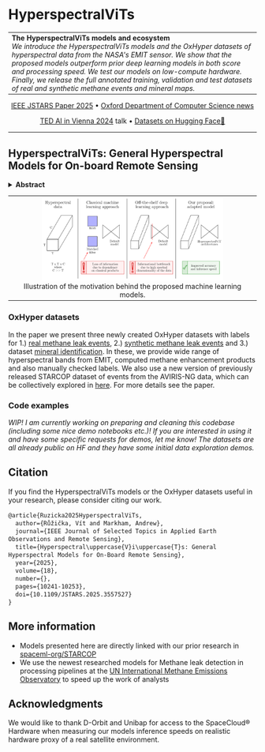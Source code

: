 # HyperspectralViTs

<table><tr>
  <td>
    <b>The HyperspectralViTs models and ecosystem</b><br>
    <em>We introduce the HyperspectralViTs models and the OxHyper datasets of hyperspectral data from the NASA's EMIT sensor. We show that the proposed models outperform prior deep learning models in both score and processing speed. We test our models on low-compute hardware. Finally, we release the full annotated training, validation and test datasets of real and synthetic methane events and mineral maps.
    </em>
</td>  
</tr></table>

<p align="center">
  <a href="https://ieeexplore.ieee.org/document/10948267">IEEE JSTARS Paper 2025</a> •
  <a href="https://www.cs.ox.ac.uk/news/2378-full.html">Oxford Department of Computer Science news</a>
</p>

<p align="center">
  <a href="https://www.ted.com/talks/vit_ruzicka_how_ai_helps_us_track_methane_from_space">TED AI in Vienna 2024</a> talk •
  <a href="https://huggingface.co/collections/previtus/oxhyper-datasets-67f13a7dc7c67c9941e17c5c"> Datasets on Hugging Face🤗</a>
</p>

---

## HyperspectralViTs: General Hyperspectral Models for On-board Remote Sensing

<details>
  <summary><b>Abstract</b></summary>
  On-board processing of hyperspectral data with machine learning models would enable an unprecedented amount of autonomy across a wide range of tasks allowing new capabilities such as early warning systems and automated scheduling across constellations of satellites. However, current classical methods suffer from high false positive rates and therefore prevent easy automation while previously published deep learning models exhibit prohibitive computational requirements. We propose fast and accurate machine learning architectures which support endto-end processing of data with high spectral dimension without relying on hand-crafted products or spectral band compression techniques. We create three new large datasets of hyperspectral data containing all relevant spectral bands from the near global sensor EMIT. We evaluate our models on two tasks related to hyperspectral data processing - methane detection and mineral identification. Our models reach a new state-of-the-art performance on the task of methane detection, where we improve the F1 score of previous deep learning models by 27% on a newly created synthetic dataset and by 13% on the previously released large benchmark dataset. Our models generalise from synthetic datasets to data with real methane leak events and boost performance by 6.9% in F1 score in contrast with training models from scratch on the real data. Finally, with our newly proposed architectures, one capture from the EMIT sensor can be processed within 30 seconds on a realistic proxy of the IONSCV 004 satellite and in less than 0.64 seconds on a GPU powered Jetson AGX Xavier board.
</details>

<table>
<tr>
  <td width="100%" align="center"><img src="_illustrations/contributions.png" alt="Contributions" width="75%"><br>
  Illustration of the motivation behind the proposed machine learning models.
  </td>
</tr>
</table>



### OxHyper datasets

In the paper we present three newly created OxHyper datasets with labels for 1.) <a href="https://huggingface.co/datasets/previtus/OxHyperRealCH4">real methane leak events</a>, 2.) <a href="https://huggingface.co/datasets/previtus/OxHyperSyntheticCH4">synthetic methane leak events</a> and 3.) dataset <a href="https://huggingface.co/datasets/previtus/OxHyperMinerals_Train">mineral identification</a>. In these, we provide wide range of hyperspectral bands from EMIT, computed methane enhancement products and also manually checked labels. We also use a new version of previously released STARCOP dataset of events from the AVIRIS-NG data, which can be collectively explored in <a href="https://huggingface.co/collections/previtus/starcop-67f13cf30def71591f281a41">here</a>. For more details see the paper.

### Code examples

*WIP! I am currently working on preparing and cleaning this codebase (including some nice demo notebooks etc.)! If you are interested in using it and have some specific requests for demos, let me know! The datasets are all already public on HF and they have some initial data exploration demos.*

## Citation
If you find the HyperspectralViTs models or the OxHyper datasets useful in your research, please consider citing our work. 

```
@article{Ruzicka2025HyperspectralViTs,
  author={Růžička, Vít and Markham, Andrew},
  journal={IEEE Journal of Selected Topics in Applied Earth Observations and Remote Sensing}, 
  title={Hyperspectral\uppercase{V}i\uppercase{T}s: General Hyperspectral Models for On-Board Remote Sensing}, 
  year={2025},
  volume={18},
  number={},
  pages={10241-10253},
  doi={10.1109/JSTARS.2025.3557527}
}
```

## More information

- Models presented here are directly linked with our prior research in [spaceml-org/STARCOP](https://github.com/spaceml-org/STARCOP)
- We use the newest researched models for Methane leak detection in processing pipelines at the [UN International Methane Emissions Observatory](https://www.linkedin.com/posts/methanedata_ai-cutmethane-methane-activity-7308510159247425536-6BwY?utm_source=share&utm_medium=member_desktop&rcm=ACoAABd6n3gBH_TpjLoZGQEwCvWk3dFjnjz3IyE) to speed up the work of analysts



## Acknowledgments

We would like to thank D-Orbit and Unibap for access to the SpaceCloud® Hardware when measuring our models inference speeds on realistic hardware proxy of a real satellite environment.
